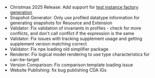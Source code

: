 
* Christmas 2025 Release: Add support for [test instance factory generation](https://build.fhir.org/ig/FHIR/ig-guidance/testfactory.html)
* Snapshot Generator: Only use profiled datatype information for generating snapshots for Resource and Extension
* Validator: Fix validation of invariants in profiles - check for more conflicts, and don't call conflict if the expression is the same
* Validator: Fix issues with tracking supplement usage and getting supplement version matching correct
* Validator: Fix npe loading old simplifier package
* Renderer: Fix logical model rendering to use type characteristics for can-be-target
* Version Comparison: Fix comparison template loading issue
* Website Publishing: fix bug publishing CDA IGs
